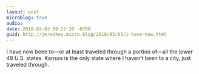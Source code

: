 ```yaml
---
layout: post
microblog: true
audio: 
date: 2018-03-03 09:27:20 -0700
guid: http://jmreekes.micro.blog/2018/03/03/i-have-now.html
---
```

I have now been to—or at least traveled through a portion of—all the lower 48 U.S. states. Kansas is the only state where I haven’t been to a city, just traveled through.
